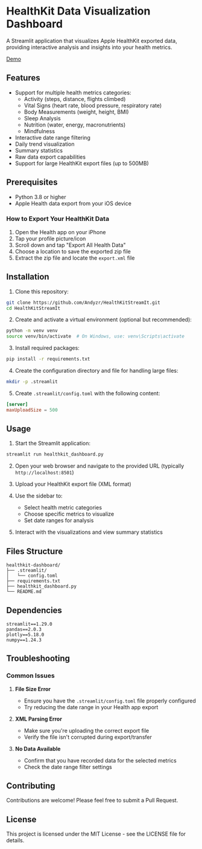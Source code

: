 # HealthKit Data Visualization Dashboard

A Streamlit application that visualizes Apple HealthKit exported data, providing interactive analysis and insights into your health metrics.

[Demo](https://healthkitstreamit-andyzr.streamlit.app/)

## Features

- Support for multiple health metrics categories:
  - Activity (steps, distance, flights climbed)
  - Vital Signs (heart rate, blood pressure, respiratory rate)
  - Body Measurements (weight, height, BMI)
  - Sleep Analysis
  - Nutrition (water, energy, macronutrients)
  - Mindfulness
- Interactive date range filtering
- Daily trend visualization
- Summary statistics
- Raw data export capabilities
- Support for large HealthKit export files (up to 500MB)

## Prerequisites

- Python 3.8 or higher
- Apple Health data export from your iOS device

### How to Export Your HealthKit Data

1. Open the Health app on your iPhone
2. Tap your profile picture/icon
3. Scroll down and tap "Export All Health Data"
4. Choose a location to save the exported zip file
5. Extract the zip file and locate the `export.xml` file

## Installation

1. Clone this repository:
```bash
git clone https://github.com/Andyzr/HealthKitStreamIt.git
cd HealthKitStreamIt
```

2. Create and activate a virtual environment (optional but recommended):
```bash
python -m venv venv
source venv/bin/activate  # On Windows, use: venv\Scripts\activate
```

3. Install required packages:
```bash
pip install -r requirements.txt
```

4. Create the configuration directory and file for handling large files:
```bash
mkdir -p .streamlit
```

5. Create `.streamlit/config.toml` with the following content:
```toml
[server]
maxUploadSize = 500
```

## Usage

1. Start the Streamlit application:
```bash
streamlit run healthkit_dashboard.py
```

2. Open your web browser and navigate to the provided URL (typically `http://localhost:8501`)

3. Upload your HealthKit export file (XML format)

4. Use the sidebar to:
   - Select health metric categories
   - Choose specific metrics to visualize
   - Set date ranges for analysis

5. Interact with the visualizations and view summary statistics

## Files Structure

```
healthkit-dashboard/
├── .streamlit/
│   └── config.toml
├── requirements.txt
├── healthkit_dashboard.py
└── README.md
```

## Dependencies

```
streamlit==1.29.0
pandas==2.0.3
plotly==5.18.0
numpy==1.24.3
```

## Troubleshooting

### Common Issues

1. **File Size Error**
   - Ensure you have the `.streamlit/config.toml` file properly configured
   - Try reducing the date range in your Health app export

2. **XML Parsing Error**
   - Make sure you're uploading the correct export file
   - Verify the file isn't corrupted during export/transfer

3. **No Data Available**
   - Confirm that you have recorded data for the selected metrics
   - Check the date range filter settings

## Contributing

Contributions are welcome! Please feel free to submit a Pull Request.

## License

This project is licensed under the MIT License - see the LICENSE file for details.
